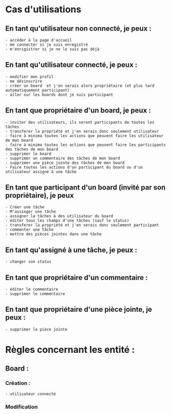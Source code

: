 ﻿# Cas d'utilisations

## En tant qu'utilisateur non connecté, je peux : 
    - accéder à la page d'accueil
    - me connecter si je suis enregistré
    - m'enrigistrer si je ne le suis pas déjà

## En tant qu'utilisateur connecté, je peux : 
    - modifier mon profil
    - me désinscrire
    - créer un board  et j'en serais alors propriétaire (et plus tard automatiquement participant)
    - aller sur les boards dont je suis participant
  
## En tant que propriétaire d'un board, je peux : 
    - inviter des utilisateurs, ils seront participants de toutes les tâches
    - transferer la propriété et j'en serais donc seulement utilisateur
    - faire à minima toutes les actions que peuvent faire les utilisateur de mon board
    - faire à minima toutes les actions que peuvent faire les participants des tâches de mon board
    - supprimer le board
    - supprimer un commentaire des tâches de mon board
    - supprimer une pièce jointe des tâches de mon board 
    - Faire toutes les actions d'un participant du board ou d'un utilisateur assigné à une tâche
  
## En tant que participant d'un board (invité par son propriétaire), je peux
    - Créer une tâche 
    - M'assinger une tâche
    - assigner la tâches à des utilisateur du board
    - éditer tous les champs d'une tâches (sauf le status)
    - transferer la propriété et j'en serais donc seulement participant
    - commenter une tâche
    - mettre des pièces jointes dans une tâche
  
## En tant qu'assigné à une tâche, je peux : 
    - changer son status
    
## En tant que propriétaire d'un commentaire : 
    - éditer le commentaire
    - supprimer le commentaire

## En tant que propriétaire d'une pièce jointe, je peux :
    - supprimer la pièce jointe


# Règles concernant les entité : 

## Board : 
### Création : 
    - utilisateur connecté
### Modification 